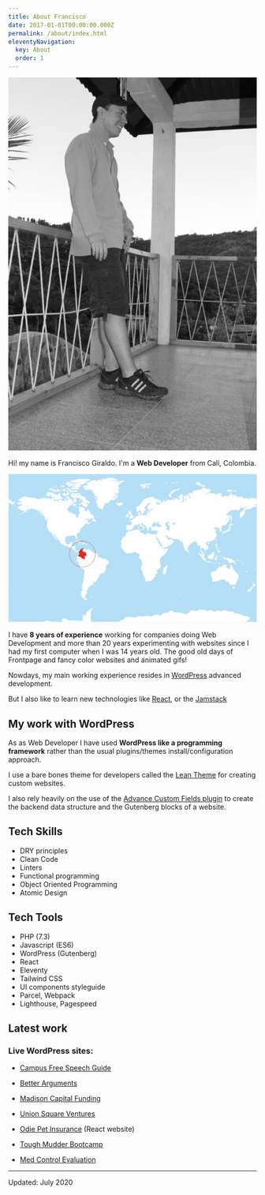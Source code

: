 ```yaml
---
title: About Francisco
date: 2017-01-01T00:00:00.000Z
permalink: /about/index.html
eleventyNavigation:
  key: About
  order: 1
---
```


<div class="md:flex">

<div class="w-full md:w-1/3 md:mr-8">

![Francisco Giraldo](/assets/images/francisco_giraldo.jpg)

</div>

<div class="w-full md:w-2/3">

Hi! my name is Francisco Giraldo. I'm a **Web Developer** from Cali, Colombia.

![Colombia in a world map](/assets/images/colombia_map.jpg)

</div>

</div>

I have **8 years of experience** working for companies doing Web Development and more than 20 years experimenting with websites since I had my first computer when I was 14 years old. The good old days of Frontpage and fancy color websites and animated gifs!

Nowdays, my main working experience resides in [WordPress](https://wordpress.org/) advanced development.

But I also like to learn new technologies like [React](https://reactjs.org/), or the [Jamstack](https://jamstack.org/)

## My work with WordPress
As as Web Developer I have used **WordPress like a programming framework** rather than the usual plugins/themes install/configuration approach.

I use a bare bones theme for developers called the [Lean Theme](https://github.com/wearenolte/lean-theme) for creating custom websites. 

I also rely heavily on the use of the [Advance Custom Fields plugin](https://www.advancedcustomfields.com/) to create the backend data structure and the Gutenberg blocks of a website.

## Tech Skills
- DRY principles
- Clean Code
- Linters
- Functional programming
- Object Oriented Programming
- Atomic Design

## Tech Tools
- PHP (7.3)
- Javascript (ES6)
- WordPress (Gutenberg)
- React
- Eleventy
- Tailwind CSS
- UI components styleguide
- Parcel, Webpack
- Lighthouse, Pagespeed


## Latest work

### Live WordPress sites:

- [Campus Free Speech Guide](https://campusfreespeechguide.pen.org/)

- [Better Arguments](https://betterarguments.org/)

- [Madison Capital Funding](https://www.mcfllc.com/)

- [Union Square Ventures](https://www.usv.com/)

- [Odie Pet Insurance](https://odiepetinsurance.com/) (React website)

- [Tough Mudder Bootcamp](https://tmbootcamp.com/)

- [Med Control Evaluation](https://www.mceime.com/)


---
Updated: July 2020
